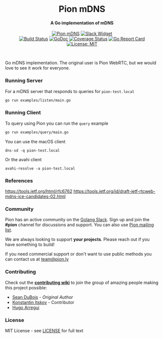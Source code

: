 <h1 align="center">
  <br>
  Pion mDNS
  <br>
</h1>
<h4 align="center">A Go implementation of mDNS</h4>
<p align="center">
  <a href="https://pion.ly"><img src="https://img.shields.io/badge/pion-mdns-gray.svg?longCache=true&colorB=brightgreen" alt="Pion mDNS"></a>
  <a href="https://pion.ly/slack"><img src="https://img.shields.io/badge/join-us%20on%20slack-gray.svg?longCache=true&logo=slack&colorB=brightgreen" alt="Slack Widget"></a>
  <br>
  <a href="https://travis-ci.org/pion/mdns"><img src="https://travis-ci.org/pion/mdns.svg?branch=master" alt="Build Status"></a>
  <a href="https://godoc.org/github.com/sssgun/ion/mdns"><img src="https://godoc.org/github.com/sssgun/ion/mdns?status.svg" alt="GoDoc"></a>
  <a href="https://codecov.io/gh/pion/mdns"><img src="https://codecov.io/gh/pion/mdns/branch/master/graph/badge.svg" alt="Coverage Status"></a>
  <a href="https://goreportcard.com/report/github.com/sssgun/ion/mdns"><img src="https://goreportcard.com/badge/github.com/sssgun/ion/mdns" alt="Go Report Card"></a>
  <a href="LICENSE"><img src="https://img.shields.io/badge/License-MIT-yellow.svg" alt="License: MIT"></a>
</p>
<br>

Go mDNS implementation. The original user is Pion WebRTC, but we would love to see it work for everyone.

### Running Server
For a mDNS server that responds to queries for `pion-test.local`
```sh
go run examples/listen/main.go
```


### Running Client
To query using Pion you can run the `query` example
```sh
go run examples/query/main.go
```

You can use the macOS client
```
dns-sd -q pion-test.local
```

Or the avahi client
```
avahi-resolve -a pion-test.local
```

### References
https://tools.ietf.org/html/rfc6762
https://tools.ietf.org/id/draft-ietf-rtcweb-mdns-ice-candidates-02.html

### Community
Pion has an active community on the [Golang Slack](https://invite.slack.golangbridge.org/). Sign up and join the **#pion** channel for discussions and support. You can also use [Pion mailing list](https://groups.google.com/forum/#!forum/pion).

We are always looking to support **your projects**. Please reach out if you have something to build!

If you need commercial support or don't want to use public methods you can contact us at [team@pion.ly](mailto:team@pion.ly)

### Contributing
Check out the **[contributing wiki](https://github.com/sssgun/ion/webrtc/wiki/Contributing)** to join the group of amazing people making this project possible:

* [Sean DuBois](https://github.com/Sean-Der) - *Original Author*
* [Konstantin Itskov](https://github.com/trivigy) - Contributor
* [Hugo Arregui](https://github.com/hugoArregui)

### License
MIT License - see [LICENSE](LICENSE) for full text

